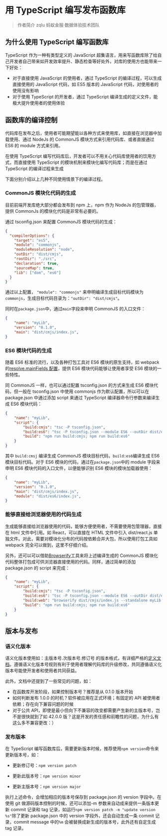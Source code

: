 # 用 TypeScript 编写发布函数库

> 作者简介 zqlu 蚂蚁金服·数据体验技术团队

## 为什么使用 TypeScript 编写函数库

TypeScript 作为一种有类型定义的 JavaScript 超集语言，用来写函数库除了给自己开发者自己带来如开发效率提升、静态检查等好处外，对库的使用方也能带来一下好处：

- 对于直接使用 JavaScript 的使用者，通过 TypeScript 的编译过程，可以生成直接使用的 JavaScript 代码，如 ES5 版本的 JavaScript 代码，对使用者的使用没有影响
- 对于使用 TypeScript 的开发者，通过 TypeScript 编译生成的定义文件，能极大提升使用者的使用体验

## 函数库的编译控制

代码库在发布之后，使用者可能期望能以各种方式来使用库，如直接在浏览器中加载使用、通过 NodeJs 的 CommonJS 模块方式来引用代码库、或者直接通过 ES6 的 module 方式来引用。

在使用 TypeScript 编写代码库后，开发者可以不用关心代码库使用者的饮用方式，而直接使用 TypeScript 的模块机制来模块化编写代码库；而是在通过 TypeScript 的编译过程来生成

下面分别介绍以上几种不同使用情景下的编译过程。

### CommonJS 模块化代码的生成

目前前端开发库绝大部分都会发布到 npm 上，npm 作为 NodeJs 的包管理器，提供 CommonJs 的模块化代码是非常有必要的。

通过 tsconfig.json 来配置 CommonJS 模块代码的生成：

```json
{
  "compilerOptions": {
    "target": "es5",
    "module": "commonjs",
    "moduleResolution": "node",
    "outDir": "dist/cmjs",
    "rootDir": "./src",
    "declaration": true,
    "sourceMap": true,
    "lib": ["dom", "es6"]
  }
}
```

通过以上配置， ```"module": "commonjs"``` 来申明编译生成目标代码模块为```commonjs```，生成目标代码目录为：```"outDir": "dist/cmjs"```。

同时在```package.json```中，通过```main```字段来申明 CommonJS 的入口文件：

```json
{
  	"name": "myLib",
  	"version": "0.1.0",
    "main": "dist/cmjs/index.js",
}
```

### ES6 模块代码的生成

随着 ES6 标准的流行，以及各种打包工具对 ES6 模块的原生支持，如 webpack 的[resolve.mainFields 配置](https://webpack.js.org/configuration/resolve/#resolve-mainfields)，提供 ES6 模块代码能够让使用者享受 ES6 模块的一些特性。

同 CommonJS 一样，也可以通过配置 tsconfig.json 的方式来生成 ES6 模块代码，但一般在 tsconfig.json 中使用 commonjs 作为默认配置，所以可以在 package.json 中通过添加 script 来通过 TypeScript 编译器命令行参数来编译生成 ES6 模块代码：

```json
{
    "name": "myLib",
  	"script": {
        "build:cmjs": "tsc -P tsconfig.json",
      	"build:es6": "tsc -P tsconfig.json --module ES6 --outDir dist/es6",
      	"build": "npm run build:cmjs; npm run build:es6"
    }
}
```

其中 ```build:cmsj``` 编译生成 CommonJS 模块目标代码，```build:es6```编译生成 ES6 模块目标代码。对于 ES6 模块的代码，通过在```package.json```中的 module 字段来申明 ES6 模块代码的入口文件，以便能够识别 ES6 模块的模块加载器使用：

```json
{
  	"name": "myLib",
  	"version": "0.1.0",
    "main": "dist/cmjs/index.js",
 	"module": "dist/es6/index.js",
}
```

### 能够直接给浏览器使用的代码生成

生成能够直接给浏览器使用的代码，能够方便使用者，不需要使用包管理器，直接在 html 文件中引用。如 React，可以直接在 HTML 文件中引入 dist/react.js 单独文件。对此，需要对模块化分布的代码按依赖合并大包，所以使用打包工具如 webpack 完全可以做到，这里不仔细介绍。

另外，还可以可以借助[Browserify](http://browserify.org/)工具来将上述编译生成的 CommonJS 模块化代码整体打包成可供浏览器直接使用的代码。同样，通过简单的添加 package.json 的 script 来完成：

```json
{
    "name": "myLib",
  	"script": {
        "build:cmjs": "tsc -P tsconfig.json",
      	"build:es6": "tsc -P tsconfig.json --module ES6 --outDir dist/es6",
      	"build:web": "browserify dist/cmjs/index.js --standalone myLib -o dist/web/bundle.js",
      	"build": "npm run build:cmjs; npm run build:es6"
    }
}
```

## 版本与发布

### 语义化版本

语义化版本使用如：主版本号.次版本号.修订号 的版本格式，有详细严格的[定义文档](http://semver.org/lang/zh-CN/)。遵循语义化版本号规则有利于使用者理解代码库的升级修改，共同遵循语义化版本号能使开发者和使用者共同获益。

此外，文档中还提到了一些常见的问题，如：

- 在函数库开发阶段，如果控制版本号？推荐是从 0.1.0 版本开始
- 如何判断发布 1.0.0 的时机？软件被应用在正式环境；有固定的 API 被使用者依赖；存在向下兼容问题的时候
- 对于公共 API，即使是最小但向下不兼容的改变都需要产生新的主版本号，岂不是很快就到了如 42.0.0 版？这是开发的责任感和前瞻性的问题，为什么有这么多不兼容更改：）

### 发布版本

在 TypeScript 编写函数库后，需要更新版本时候，推荐使用```npm version```命令来更新版本号，如：

- 更新修订号：```npm version patch```

- 更新此版本号：```npm version minor```

- 更新主版本号：```npm version major```

执行上述命令，会增加相应的版本号保存到 package.json 的 version 字段中。在使用 git 做源码版本控制的时候，还可以添加-m 参数来自动成来提供一条版本更新 commit 记录和 tag 记录，如运行```npm version patch -m "update version %s"```除了更新 package.json 中的 version 字段外，还会自动生成一条 commit 记录，commit message 中的```%m``` 会被替换成新生成的版本号，此外还有自定生成 tag 记录。
